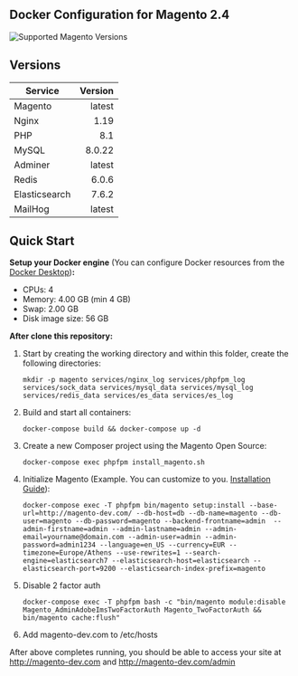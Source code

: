 ## Docker Configuration for Magento 2.4

<img src="https://img.shields.io/badge/magento-2.X-brightgreen.svg?logo=magento&longCache=true&style=flat-square" alt="Supported Magento Versions" />

## Versions

| Service       | Version |
| ------------- | ------: |
| Magento       |  latest |
| Nginx         |    1.19 |
| PHP           |     8.1 |
| MySQL         |  8.0.22 |
| Adminer       |  latest |
| Redis         |   6.0.6 |
| Elasticsearch |   7.6.2 |
| MailHog       |  latest |

## Quick Start

**Setup your Docker engine** (You can configure Docker resources from the [Docker Desktop](https://docs.docker.com/desktop/#configure-docker-desktop))**:**

- CPUs: 4
- Memory: 4.00 GB (min 4 GB)
- Swap: 2.00 GB
- Disk image size: 56 GB

**After clone this repository:**

1. Start by creating the working directory and within this folder, create the following directories:

   ```
   mkdir -p magento services/nginx_log services/phpfpm_log services/sock_data services/mysql_data services/mysql_log services/redis_data services/es_data services/es_log
   ```

2. Build and start all containers:

   ```
   docker-compose build && docker-compose up -d
   ```

3. Create a new Composer project using the Magento Open Source:

   ```
   docker-compose exec phpfpm install_magento.sh
   ```

4. Initialize Magento (Example. You can customize to you. [Installation Guide](https://experienceleague.adobe.com/docs/commerce-operations/installation-guide/advanced.html)):

   ```
   docker-compose exec -T phpfpm bin/magento setup:install --base-url=http://magento-dev.com/ --db-host=db --db-name=magento --db-user=magento --db-password=magento --backend-frontname=admin  --admin-firstname=admin --admin-lastname=admin --admin-email=yourname@domain.com --admin-user=admin --admin-password=admin1234 --language=en_US --currency=EUR --timezone=Europe/Athens --use-rewrites=1 --search-engine=elasticsearch7 --elasticsearch-host=elasticsearch --elasticsearch-port=9200 --elasticsearch-index-prefix=magento
   ```

5. Disable 2 factor auth

   ```
   docker-compose exec -T phpfpm bash -c "bin/magento module:disable Magento_AdminAdobeImsTwoFactorAuth Magento_TwoFactorAuth && bin/magento cache:flush"
   ```

6. Add magento-dev.com to /etc/hosts

After above completes running, you should be able to access your site at http://magento-dev.com and http://magento-dev.com/admin
